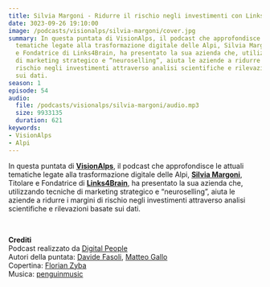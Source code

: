 ```yaml
---
title: Silvia Margoni - Ridurre il rischio negli investimenti con Links4Brain @Trento
date: 3023-09-26 19:10:00
image: /podcasts/visionalps/silvia-margoni/cover.jpg
summary: In questa puntata di VisionAlps, il podcast che approfondisce le attuali
  tematiche legate alla trasformazione digitale delle Alpi, Silvia Margoni, Titolare
  e Fondatrice di Links4Brain, ha presentato la sua azienda che, utilizzando tecniche
  di marketing strategico e “neuroselling”, aiuta le aziende a ridurre i margini di
  rischio negli investimenti attraverso analisi scientifiche e rilevazioni basate
  sui dati.
season: 1
episode: 54
audio:
  file: /podcasts/visionalps/silvia-margoni/audio.mp3
  size: 9933135
  duration: 621
keywords:
- VisionAlps
- Alpi
---
```


In questa puntata di **[VisionAlps](https://www.visionalps.com/)**, il podcast che approfondisce le attuali tematiche legate alla trasformazione digitale delle Alpi, **[Silvia Margoni](https://it.linkedin.com/in/silviamargoni/it)**, Titolare e Fondatrice di **[Links4Brain](https://links4brain.com/)**, ha presentato la sua azienda che, utilizzando tecniche di marketing strategico e “neuroselling”, aiuta le aziende a ridurre i margini di rischio negli investimenti attraverso analisi scientifiche e rilevazioni basate sui dati.

<br>

**Crediti**<br>
Podcast realizzato da [Digital People](https://w3id.org/digitalpeople)<br>
Autori della puntata: [Davide Fasoli](https://www.linkedin.com/in/davide-fasoli-2b3246179/), [Matteo Gallo](https://www.linkedin.com/in/matteo-gallo-4a5ab31a8/)<br>
Copertina: [Florian Zyba](https://www.linkedin.com/in/florian-zyba/)<br>
Musica: [penguinmusic](https://pixabay.com/users/penguinmusic-24940186/)